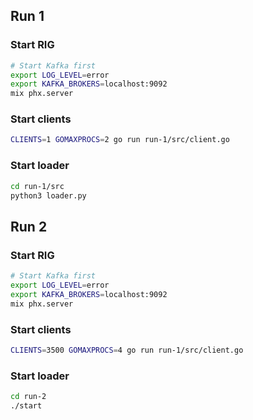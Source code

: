 ## Run 1

### Start RIG

```bash
# Start Kafka first
export LOG_LEVEL=error
export KAFKA_BROKERS=localhost:9092
mix phx.server
```

### Start clients

```bash
CLIENTS=1 GOMAXPROCS=2 go run run-1/src/client.go
```

### Start loader

```bash
cd run-1/src
python3 loader.py
```

## Run 2

### Start RIG

```bash
# Start Kafka first
export LOG_LEVEL=error
export KAFKA_BROKERS=localhost:9092
mix phx.server
```

### Start clients

```bash
CLIENTS=3500 GOMAXPROCS=4 go run run-1/src/client.go
```

### Start loader

```bash
cd run-2
./start
```
